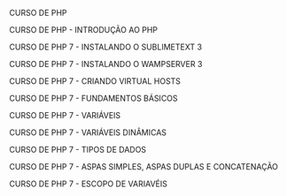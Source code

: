 CURSO DE PHP

CURSO DE PHP - INTRODUÇÃO AO PHP

CURSO DE PHP 7 - INSTALANDO O SUBLIMETEXT 3

CURSO DE PHP 7 - INSTALANDO O WAMPSERVER 3

CURSO DE PHP 7 - CRIANDO VIRTUAL HOSTS

CURSO DE PHP 7 - FUNDAMENTOS BÁSICOS

CURSO DE PHP 7 - VARIÁVEIS

CURSO DE PHP 7 - VARIÁVEIS DINÂMICAS

CURSO DE PHP 7 - TIPOS DE DADOS

CURSO DE PHP 7 - ASPAS SIMPLES, ASPAS DUPLAS E CONCATENAÇÃO

CURSO DE PHP 7 - ESCOPO DE VARIAVÉIS
